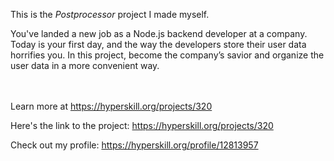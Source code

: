 This is the *Postprocessor* project I made myself.


<p>You've landed a new job as a Node.js backend developer at a company. Today is your first day, and the way the developers store their user data horrifies you. In this project, become the company’s savior and organize the user data in a more convenient way.</p><br/><br/>Learn more at <a href="https://hyperskill.org/projects/320?utm_source=ide&utm_medium=ide&utm_campaign=ide&utm_content=project-card">https://hyperskill.org/projects/320</a>

Here's the link to the project: https://hyperskill.org/projects/320

Check out my profile: https://hyperskill.org/profile/12813957